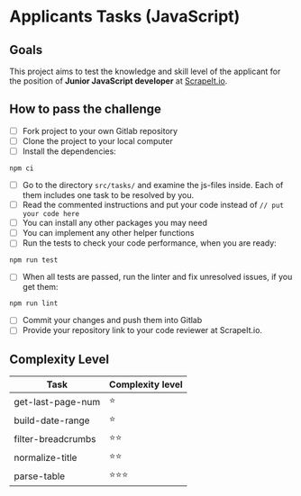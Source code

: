 # Applicants Tasks (JavaScript)



## Goals


This project aims to test the knowledge and skill level of the applicant for the position of **Junior JavaScript developer** at [ScrapeIt.io](https://scrapeit.io).


## How to pass the challenge

- [ ] Fork project to your own Gitlab repository
- [ ] Clone the project to your local computer
- [ ] Install the dependencies:
```
npm ci
```

- [ ] Go to the directory `src/tasks/` and examine the js-files inside. Each of them includes one task to be resolved by you.
- [ ] Read the commented instructions and put your code instead of `// put your code here`
- [ ] You can install any other packages you may need
- [ ] You can implement any other helper functions
- [ ] Run the tests to check your code performance, when you are ready:
```
npm run test
```

- [ ] When all tests are passed, run the linter and fix unresolved issues, if you get them:
```
npm run lint
```

- [ ] Commit your changes and push them into Gitlab
- [ ] Provide your repository link to your code reviewer at ScrapeIt.io. 

## Complexity Level

| Task | Complexity level |
| ------ | ------ |
| get-last-page-num | ⭐ |
| build-date-range | ⭐ |
| filter-breadcrumbs | ⭐⭐ |
| normalize-title | ⭐⭐ |
| parse-table | ⭐⭐⭐ |

